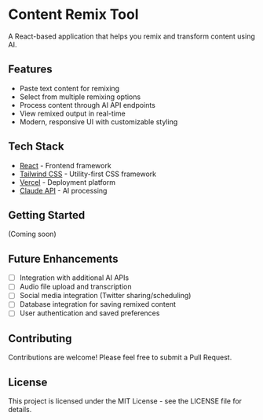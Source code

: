 # Content Remix Tool

A React-based application that helps you remix and transform content using AI.

## Features

- Paste text content for remixing
- Select from multiple remixing options
- Process content through AI API endpoints
- View remixed output in real-time
- Modern, responsive UI with customizable styling

## Tech Stack

- [React](https://reactjs.org/) - Frontend framework
- [Tailwind CSS](https://tailwindcss.com/) - Utility-first CSS framework
- [Vercel](https://vercel.com/) - Deployment platform
- [Claude API](https://www.anthropic.com/claude) - AI processing

## Getting Started

(Coming soon)

## Future Enhancements

- [ ] Integration with additional AI APIs
- [ ] Audio file upload and transcription
- [ ] Social media integration (Twitter sharing/scheduling)
- [ ] Database integration for saving remixed content
- [ ] User authentication and saved preferences

## Contributing

Contributions are welcome! Please feel free to submit a Pull Request.

## License

This project is licensed under the MIT License - see the LICENSE file for details.
